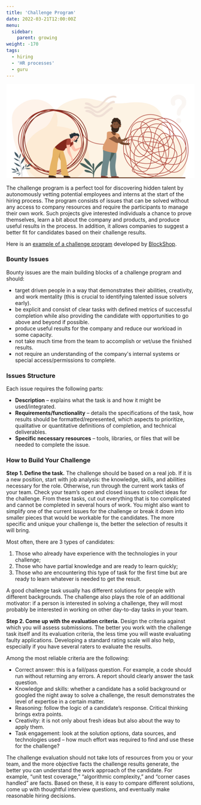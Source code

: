 ```yaml
---
title: 'Challenge Program'
date: 2022-03-21T12:00:00Z
menu:
  sidebar:
    parent: growing
weight: -170
tags:
  - hiring
  - 'HR processes'
  - guru
---
```


![Challenge](/img/growing/challenge.png)

The challenge program is a perfect tool for discovering hidden talent by autonomously vetting potential employees and interns at the start of the hiring process.  The program consists of issues that can be solved without any access to company resources and require the participants to manage their own work. Such projects give interested individuals a chance to prove themselves, learn a bit about the company and products, and produce useful results in the process. In addition, it allows companies to suggest a better fit for candidates based on their challenge results.

Here is an [example of a challenge program](https://link.hygge.work/challenge-program) developed by [BlockShop](https://link.hygge.work/blockshop).

### Bounty Issues

Bounty issues are the main building blocks of a challenge program and should:

* target driven people in a way that demonstrates their abilities, creativity, and work mentality (this is crucial to identifying talented issue solvers early).
* be explicit and consist of clear tasks with defined metrics of successful completion while also providing the candidate with opportunities to go above and beyond if possible.
* produce useful results for the company and reduce our workload in some capacity.
* not take much time from the team to accomplish or vet/use the finished results.
* not require an understanding of the company's internal systems or special access/permissions to complete.

### Issues Structure

Each issue requires the following parts:

* **Description** – explains what the task is and how it might be used/integrated.
* **Requirements/functionality** – details the specifications of the task, how results should be formatted/represented, which aspects to prioritize, qualitative or quantitative definitions of completion, and technical deliverables.  
* **Specific necessary resources** – tools, libraries, or files that will be needed to complete the issue.

### How to Build Your Challenge

**Step 1. Define the task.**
The challenge should be based on a real job. If it is a new position, start with job analysis: the knowledge, skills, and abilities necessary for the role. Otherwise, run through the current work tasks of your team. Check your team’s open and closed issues to collect ideas for the challenge. From these tasks, cut out everything that is too complicated and cannot be completed in several hours of work. You might also want to simplify one of the current issues for the challenge or break it down into smaller pieces that would be workable for the candidates. The more specific and unique your challenge is, the better the selection of results it will bring.

Most often, there are 3 types of candidates:
1. Those who already have experience with the technologies in your challenge;
1. Those who have partial knowledge and are ready to learn quickly;
1. Those who are encountering this type of task for the first time but are ready to learn whatever is needed to get the result.

A good challenge task usually has different solutions for people with different backgrounds. The challenge also plays the role of an additional motivator: if a person is interested in solving a challenge, they will most probably be interested in working on other day-to-day tasks in your team.

**Step 2. Come up with the evaluation criteria.**
Design the criteria against which you will assess submissions. The better you work with the challenge task itself and its evaluation criteria, the less time you will waste evaluating faulty applications. Developing a standard rating scale will also help, especially if you have several raters to evaluate the results. 

Among the most reliable criteria are the following:
* Correct answer: this is a fail/pass question. For example, a code should run without returning any errors. A report should clearly answer the task question. 
* Knowledge and skills: whether a candidate has a solid background or googled the night away to solve a challenge, the result demonstrates the level of expertise in a certain matter.
* Reasoning: follow the logic of a candidate’s response. Critical thinking brings extra points.
* Creativity: it is not only about fresh ideas but also about the way to apply them.
* Task engagement: look at the solution options, data sources, and technologies used – how much effort was required to find and use these for the challenge?

The challenge evaluation should not take lots of resources from you or your team, and the more objective facts the challenge results generate, the better you can understand the work approach of the candidate. For example, “unit test coverage,” “algorithmic complexity,” and “corner cases handled” are facts. Based on these, it is easy to compare different solutions, come up with thoughtful interview questions, and eventually make reasonable hiring decisions. 
